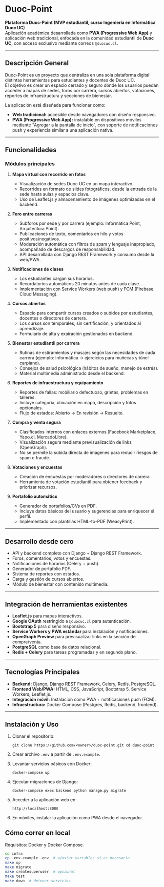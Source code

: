 # Duoc-Point

**Plataforma Duoc-Point (MVP estudiantil, curso Ingeniería en Informática Duoc UC)**  
Aplicación académica desarrollada como **PWA (Progressive Web App)** y aplicación web tradicional, enfocada en la comunidad estudiantil de **Duoc UC**, con acceso exclusivo mediante correos `@duocuc.cl`.

---

## Descripción General

Duoc-Point es un proyecto que centraliza en una sola plataforma digital distintas herramientas para estudiantes y docentes de Duoc UC.  
El objetivo es crear un espacio cerrado y seguro donde los usuarios puedan acceder a mapas de sedes, foros por carrera, cursos abiertos, votaciones, reportes de infraestructura y secciones de bienestar.

La aplicación está diseñada para funcionar como:

- **Web tradicional:** accesible desde navegadores con diseño responsivo.  
- **PWA (Progressive Web App):** instalable en dispositivos móviles mediante "Agregar a la pantalla de inicio", con soporte de notificaciones push y experiencia similar a una aplicación nativa.

---

## Funcionalidades

### Módulos principales

1. **Mapa virtual con recorrido en fotos**  
   - Visualización de sedes Duoc UC en un mapa interactivo.  
   - Recorridos en formato de slides fotográficos, desde la entrada de la sede hasta aulas y espacios clave.  
   - Uso de Leaflet.js y almacenamiento de imágenes optimizadas en el backend.

2. **Foro entre carreras**  
   - Subforos por sede y por carrera (ejemplo: Informática Point, Arquitectura Point).  
   - Publicaciones de texto, comentarios en hilo y votos positivos/negativos.  
   - Moderación automática con filtros de spam y lenguaje inapropiado, acompañado de descargos de responsabilidad.  
   - API desarrollada con Django REST Framework y consumo desde la web/PWA.

3. **Notificaciones de clases**  
   - Los estudiantes cargan sus horarios.  
   - Recordatorios automáticos 20 minutos antes de cada clase.  
   - Implementación con Service Workers (web push) y FCM (Firebase Cloud Messaging).

4. **Cursos abiertos**  
   - Espacio para compartir cursos creados o subidos por estudiantes, docentes o directores de carrera.  
   - Los cursos son temporales, sin certificación, y orientados al aprendizaje.  
   - Formulario de alta y expiración gestionados en backend.

5. **Bienestar estudiantil por carrera**  
   - Rutinas de estiramientos y masajes según las necesidades de cada carrera (ejemplo: Informática → ejercicios para muñecas y túnel carpiano).  
   - Consejos de salud psicológica (hábitos de sueño, manejo de estrés).  
   - Material multimedia administrado desde el backend.

6. **Reportes de infraestructura y equipamiento**  
   - Reportes de fallas: mobiliario defectuoso, grietas, problemas en talleres.  
   - Incluye categoría, ubicación en mapa, descripción y fotos opcionales.  
   - Flujo de estados: Abierto → En revisión → Resuelto.

7. **Compra y venta segura**  
   - Clasificados internos con enlaces externos (Facebook Marketplace, Yapo.cl, MercadoLibre).  
   - Visualización segura mediante previsualización de links (OpenGraph).  
   - No se permite la subida directa de imágenes para reducir riesgos de spam o fraude.

8. **Votaciones y encuestas**  
   - Creación de encuestas por moderadores o directores de carrera.  
   - Herramienta de votación estudiantil para obtener feedback y priorizar recursos.

9. **Portafolio automático**  
   - Generador de portafolios/CVs en PDF.  
   - Incluye datos básicos del usuario y sugerencias para enriquecer el perfil.  
   - Implementado con plantillas HTML-to-PDF (WeasyPrint).

---

## Desarrollo desde cero

- API y backend completo con Django + Django REST Framework.  
- Foros, comentarios, votos y encuestas.  
- Notificaciones de horarios (Celery + push).  
- Generador de portafolio PDF.  
- Sistema de reportes con estados.  
- Carga y gestión de cursos abiertos.  
- Módulo de bienestar con contenido multimedia.

---

## Integración de herramientas existentes

- **Leaflet.js** para mapas interactivos.  
- **Google OAuth** restringido a `@duocuc.cl` para autenticación.  
- **Bootstrap 5** para diseño responsivo.  
- **Service Workers y PWA estándar** para instalación y notificaciones.  
- **OpenGraph Preview** para previsualizar links en la sección de compra/venta.  
- **PostgreSQL** como base de datos relacional.  
- **Redis + Celery** para tareas programadas y en segundo plano.  

---

## Tecnologías Principales

- **Backend:** Django, Django REST Framework, Celery, Redis, PostgreSQL.  
- **Frontend Web/PWA:** HTML, CSS, JavaScript, Bootstrap 5, Service Workers, Leaflet.js.  
- **Integración móvil:** Instalación como PWA + notificaciones push (FCM).  
- **Infraestructura:** Docker Compose (Postgres, Redis, backend, frontend).  

---

## Instalación y Uso

1. Clonar el repositorio:

   `git clone https://github.com/<owner>/duoc-point.git
   cd duoc-point`

2. Crear archivo `.env` a partir de `.env.example`.

3. Levantar servicios básicos con Docker:

   `docker-compose up`

4. Ejecutar migraciones de Django:

   `docker-compose exec backend python manage.py migrate`

5. Acceder a la aplicación web en:

   `http://localhost:8000`

6. En móviles, instalar la aplicación como PWA desde el navegador.

## Cómo correr en local

Requisitos: Docker y Docker Compose.

```bash
cd infra
cp .env.example .env  # ajustar variables si es necesario
make up
make migrate
make createsuperuser  # opcional
make test
make down  # detener servicios
```

